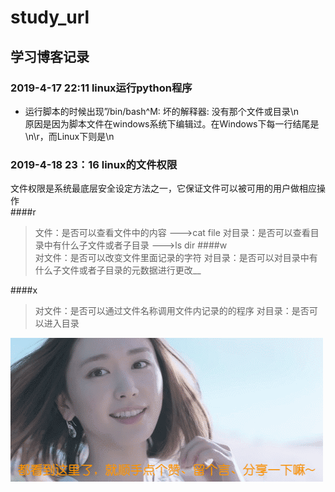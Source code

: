 # study_url
## 学习博客记录

### 2019-4-17 22:11 linux运行python程序  
* 运行脚本的时候出现”/bin/bash^M: 坏的解释器: 没有那个文件或目录\n  
    原因是因为脚本文件在windows系统下编辑过。在Windows下每一行结尾是\n\r，而Linux下则是\n


### 2019-4-18 23：16 linux的文件权限  
文件权限是系统最底层安全设定方法之一，它保证文件可以被可用的用户做相应操作  
####r  

> 文件：是否可以查看文件中的内容   --->cat  file
> 对目录：是否可以查看目录中有什么子文件或者子目录 --->ls dir
####w   
 > 对文件：是否可以改变文件里面记录的字符
 > 对目录：是否可以对目录中有什么子文件或者子目录的元数据进行更改__
  
####x     
  > 对文件：是否可以通过文件名称调用文件内记录的的程序
  > 对目录：是否可以进入目录
 
![图片](doc/1.gif)
